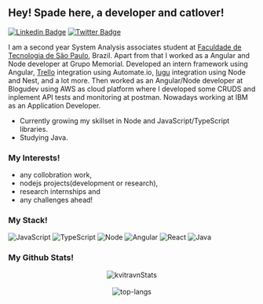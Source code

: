 ## Hey! Spade here, a developer and catlover!

[![Linkedin Badge](https://img.shields.io/badge/-Gustaf%20Toledo-blue?style=social&logo=Linkedin&logoColor=blue&link=www.linkedin.com/in/gustaavo-toledo)](https://www.linkedin.com/in/gustaavo-toledo/) [![Twitter Badge](http://img.shields.io/badge/-@GusttaToledo-1ca0f1?style=social&logo=twitter&logoColor=blue&link=https://twitter.com/GustaavoToledo)](https://twitter.com/GustaavoToledo)

I am a second year System Analysis associates student at [Faculdade de Tecnologia de São Paulo](http://www.fatecsp.br/), Brazil. Apart from that I worked as a Angular and Node developer at Grupo Memorial. Developed an intern framework using Angular, [Trello](https://trello.com/home) integration using Automate.io, [Iugu](shorturl.at/artM1) integration using Node and Nest, and a lot more. Then worked as an Angular/Node developer at Blogudev using AWS as cloud platform where I developed some CRUDS and inplement API tests and monitoring at postman. Nowadays working at IBM as an Application Developer.

- Currently growing my skillset in Node and JavaScript/TypeScript libraries.
- Studying Java.

### My Interests!
- any collobration work,
- nodejs projects(development or research),
- research internships and
- any challenges ahead!

### My Stack!
![JavaScript](https://img.shields.io/static/v1?label=&message=JavaScript&color=F1E05A&logo=javascript&logoColor=FFFFFF)
![TypeScript](https://img.shields.io/static/v1?label=&message=TypeScript&color=007ACC&logo=typescript&logoColor=FFFFFF)
![Node](https://img.shields.io/static/v1?label=&message=Node&color=68A063&logo=node.js&logoColor=FFFFFF)
![Angular](https://img.shields.io/static/v1?label=&message=Angular&color=DD1B16&logo=angular&logoColor=FFFFFF)
![React](https://img.shields.io/static/v1?label=&message=React&color=61DBFB&logo=react&logoColor=FFFFFF)
![Java](https://img.shields.io/static/v1?label=&message=Java&color=EC2025&logo=react&logoColor=FFFFFF)

### My Github Stats!
<p align="center">
  <img src="https://github-readme-stats.vercel.app/api?username=kvitravn&theme=dark&show_icons=true" alt="kvitravnStats" />  
  <br />
  <br />
  <img src="https://github-readme-stats.vercel.app/api/top-langs/?username=kvitravn&layout=compact&theme=dark" alt="top-langs" />
</p>

<!--
**Gustaf-Toledo/Gustaf-Toledo** is a ✨ _special_ ✨ repository because its `README.md` (this file) appears on your GitHub profile.
